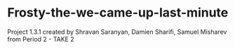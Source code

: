 # Frosty-the-we-came-up-last-minute
Project 1.3.1 created by Shravan Saranyan, Damien Sharifi, Samuel Misharev from Period 2 - TAKE 2
